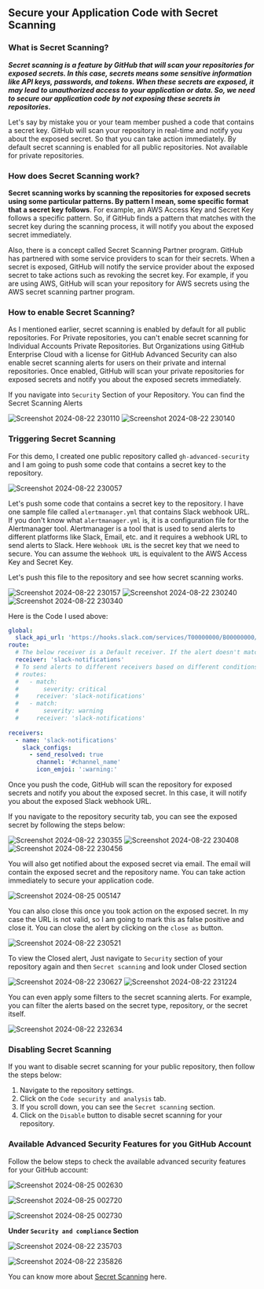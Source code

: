 ## Secure your Application Code with Secret Scanning

### What is Secret Scanning?

***Secret scanning is a feature by GitHub that will scan your repositories for exposed secrets. In this case, secrets means some sensitive information like API keys, passwords, and tokens. When these secrets are exposed, it may lead to unauthorized access to your application or data. So, we need to secure our application code by not exposing these secrets in repositories.***

Let's say by mistake you or your team member pushed a code that contains a secret key. GitHub will scan your repository in real-time and notify you about the exposed secret. So that you can take action immediately. By default secret scanning is enabled for all public repositories. Not available for private repositories.

### How does Secret Scanning work?

**Secret scanning works by scanning the repositories for exposed secrets using some particular patterns. By pattern I mean, some specific format that a secret key follows**. For example, an AWS Access Key and Secret Key follows a specific pattern. So, if GitHub finds a pattern that matches with the secret key during the scanning process, it will notify you about the exposed secret immediately.<br>

Also, there is a concept called Secret Scanning Partner program. GitHub has partnered with some service providers to scan for their secrets. When a secret is exposed, GitHub will notify the service provider about the exposed secret to take actions such as revoking the secret key. For example, if you are using AWS, GitHub will scan your repository for AWS secrets using the AWS secret scanning partner program.

### How to enable Secret Scanning?

As I mentioned earlier, secret scanning is enabled by default for all public repositories. For Private repositories, you can't enable secret scanning for Individual Accounts Private Repositories. But Organizations using GitHub Enterprise Cloud with a license for GitHub Advanced Security can also enable secret scanning alerts for users on their private and internal repositories. Once enabled, GitHub will scan your private repositories for exposed secrets and notify you about the exposed secrets immediately.

If you navigate into `Security` Section of your Repository. You can find the Secret Scanning Alerts

![Screenshot 2024-08-22 230110](https://github.com/user-attachments/assets/11298df8-b212-40ee-bad9-6a3a7ae367da)
![Screenshot 2024-08-22 230140](https://github.com/user-attachments/assets/5449a1a6-fd62-49be-bf9d-9857b0d83018)


### Triggering Secret Scanning

For this demo, I created one public repository called `gh-advanced-security` and I am going to push some code that contains a secret key to the repository.<br>

![Screenshot 2024-08-22 230057](https://github.com/user-attachments/assets/50221d4e-ad4c-408e-8e0a-816a53b679b0)

Let's push some code that contains a secret key to the repository. I have one sample file called `alertmanager.yml` that contains Slack webhook URL. If you don't know what `alertmanager.yml` is, it is a configuration file for the Alertmanager tool. Alertmanager is a tool that is used to send alerts to different platforms like Slack, Email, etc. and it requires a webhook URL to send alerts to Slack. Here `Webhook URL` is the secret key that we need to secure. You can assume the `Webhook URL` is equivalent to the AWS Access Key and Secret Key.

Let's push this file to the repository and see how secret scanning works.

![Screenshot 2024-08-22 230157](https://github.com/user-attachments/assets/f50ba4e8-6112-4af2-8db0-ab102b654e57)
![Screenshot 2024-08-22 230240](https://github.com/user-attachments/assets/888131e0-2734-4386-a6a9-c0b2d4083696)
![Screenshot 2024-08-22 230340](https://github.com/user-attachments/assets/b233dc70-35a1-4b4a-b509-c046ac4645d8)

Here is the Code I used above:

```yaml
global:
  slack_api_url: 'https://hooks.slack.com/services/T00000000/B00000000/XXXXXXXXXXXXXXXXXXXXXXXX'
route:
  # The below receiver is a Default receiver. If the alert doesn't match any of the receivers in routes section, It will send the alert to the default receiver.
  receiver: 'slack-notifications'
  # To send alerts to different receivers based on different conditions, We can use the "routes" section.
  # routes:
  #   - match:
  #       severity: critical
  #     receiver: 'slack-notifications'
  #   - match:
  #       severity: warning
  #     receiver: 'slack-notifications'
  
receivers:
  - name: 'slack-notifications'
    slack_configs:
      - send_resolved: true
        channel: '#channel_name'
        icon_emjoi: ':warning:'
```

Once you push the code, GitHub will scan the repository for exposed secrets and notify you about the exposed secret. In this case, it will notify you about the exposed Slack webhook URL.<br>

If you navigate to the repository security tab, you can see the exposed secret by following the steps below:

![Screenshot 2024-08-22 230355](https://github.com/user-attachments/assets/1e8d41f9-50a7-468d-a72f-344a1075727d)
![Screenshot 2024-08-22 230408](https://github.com/user-attachments/assets/0ff7063a-9357-4500-a61e-82e1a4d8b540)
![Screenshot 2024-08-22 230456](https://github.com/user-attachments/assets/be423eee-50e2-49ef-abea-4c5d28c9399a)

You will also get notified about the exposed secret via email. The email will contain the exposed secret and the repository name. You can take action immediately to secure your application code.

![Screenshot 2024-08-25 005147](https://github.com/user-attachments/assets/950db284-0104-466a-9688-a5fd9536dd10)

You can also close this once you took action on the exposed secret. In my case the URL is not valid, so I am going to mark this as false positive and close it. You can close the alert by clicking on the `close as` button.

![Screenshot 2024-08-22 230521](https://github.com/user-attachments/assets/207ec88a-0ae1-4d29-a05f-19f43aa3b562)

To view the Closed alert, Just navigate to `Security` section of your repository again and then `Secret scanning` and look under Closed section

![Screenshot 2024-08-22 230627](https://github.com/user-attachments/assets/2b33027a-0772-4ae6-b545-4be56fc011b2)
![Screenshot 2024-08-22 231224](https://github.com/user-attachments/assets/145d3fb0-4898-4adc-8af5-5985fec09941)

You can even apply some filters to the secret scanning alerts. For example, you can filter the alerts based on the secret type, repository, or the secret itself.

![Screenshot 2024-08-22 232634](https://github.com/user-attachments/assets/d8e5dde1-8b81-4747-b677-9a2b05369507)

### Disabling Secret Scanning

If you want to disable secret scanning for your public repository, then follow the steps below:

1. Navigate to the repository settings.
2. Click on the `Code security and analysis` tab.
3. If you scroll down, you can see the `Secret scanning` section.
4. Click on the `Disable` button to disable secret scanning for your repository.

### Available Advanced Security Features for you GitHub Account

Follow the below steps to check the available advanced security features for your GitHub account:

![Screenshot 2024-08-25 002630](https://github.com/user-attachments/assets/bf34bb66-0af9-4970-853b-48ec13d8fa01)

![Screenshot 2024-08-25 002720](https://github.com/user-attachments/assets/feaf5821-400f-44e7-badc-09a101901f1e)

![Screenshot 2024-08-25 002730](https://github.com/user-attachments/assets/9c5a8f22-0c42-461d-a09e-62e7ee076bb9)

**Under `Security and compliance` Section**

![Screenshot 2024-08-22 235703](https://github.com/user-attachments/assets/c7c1c71a-a7ce-40f1-b9e6-a86a4ef91785)

![Screenshot 2024-08-22 235826](https://github.com/user-attachments/assets/1efc47ef-5365-4fda-ac8d-6178b3fe5dd2)


You can know more about [Secret Scanning](https://docs.github.com/en/code-security/secret-security/about-secret-scanning) here.
